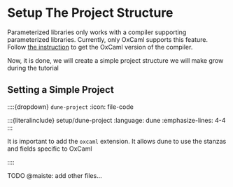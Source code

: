 # Setup The Project Structure

Parameterized libraries only works with a compiler supporting parameterized
libraries. Currently, only OxCaml supports this feature. Follow [the
instruction](https://oxcaml.org/get-oxcaml/) to get the OxCaml version of the
compiler.

Now, it is done, we will create a simple project structure we will make grow
during the tutorial

## Setting a Simple Project

::::{dropdown} `dune-project`
:icon: file-code

:::{literalinclude} setup/dune-project
:language: dune
:emphasize-lines: 4-4
:::

It is important to add the `oxcaml` extension. It allows dune to use the stanzas and fields specific to OxCaml

::::

TODO @maiste: add other files...

